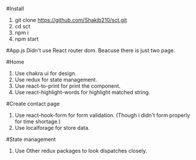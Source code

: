 #Install
1. git clone https://github.com/Shakib210/sct.git
2. cd sct
3. npm i 
4. npm start

#App.js
Didn't use React router dom. Beacuse there is just two page.

#Home
1. Use chakra ui for design.
2. Use redux for state management.
3. Use react-to-print for print the component.
4. Use react-highlight-words for highlight matched string.

#Create contact page
1. Use react-hook-form for form validation. (Though i didn't form properly for time shortage.)
2. Use localforage for store data.
 

#State management
1. Use Other redux packages to look dispatches closely.
